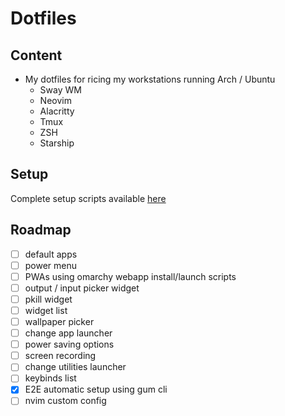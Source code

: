 # Dotfiles

## Content

- My dotfiles for ricing my workstations running Arch / Ubuntu
  - Sway WM
  - Neovim
  - Alacritty
  - Tmux
  - ZSH
  - Starship

## Setup

Complete setup scripts available [here](https://github.com/H-ADJI/cyborg)

## Roadmap

- [ ] default apps
- [ ] power menu
- [ ] PWAs using omarchy webapp install/launch scripts
- [ ] output / input picker widget
- [ ] pkill widget
- [ ] widget list
- [ ] wallpaper picker
- [ ] change app launcher
- [ ] power saving options
- [ ] screen recording
- [ ] change utilities launcher
- [ ] keybinds list
- [x] E2E automatic setup using gum cli
- [ ] nvim custom config
